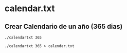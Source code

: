 # calendar.txt
## Crear Calendario de un año (365 dias)

```
./calendartxt 365
```


```
./calendartxt 365 > calendar.txt
```
